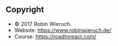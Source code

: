 ## Copyright

* © 2017 Robin Wieruch
* Website: https://www.robinwieruch.de/
* Course: https://roadtoreact.com/
